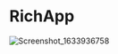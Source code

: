 # RichApp
![Screenshot_1633936758](https://user-images.githubusercontent.com/91720201/136748659-6dc7b612-e520-4fcb-83f7-3893fbfcd534.png)
